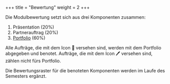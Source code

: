 +++
title = "Bewertung"
weight = 2
+++

Die Modulbewertung setzt sich aus drei Komponenten zusammen:

1. Präsentation (20%)
2. Partnerauftrag (20%)
3. [Portfolio](portfolio.md) (60%)

Alle Aufträge, die mit dem Icon :briefcase: versehen sind, werden mit dem Portfolio abgegeben und benotet. Aufträge, die mit dem Icon :pen: versehen sind, zählen nicht fürs Portfolio.

Die Bewertungsraster für die benoteten Komponenten werden im Laufe des Semesters ergänzt.